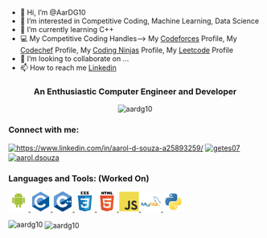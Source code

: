 - 👋 Hi, I’m @AarDG10
- 👀 I’m interested in Competitive Coding, Machine Learning, Data Science
- 🌱 I’m currently learning C++
- 💻 My Competitive Coding Handles--> My [Codeforces](https://codeforces.com/profile/aarol.dsouza) Profile, My [Codechef](https://www.codechef.com/users/getes07) Profile, My [Coding Ninjas](https://www.codingninjas.com/codestudio/profile/cd767ebd-5961-4d86-97cf-113398364af6) Profile, My [Leetcode](https://leetcode.com/AarDG10/) Profile
- 💞️ I’m looking to collaborate on ...
- 📫 How to reach me [Linkedin](https://www.linkedin.com/in/aarol-d-souza-a25893259/)
<h3 align="center">An Enthusiastic Computer Engineer and Developer</h3>

<p align="center"> <img src="https://komarev.com/ghpvc/?username=aardg10&label=Profile%20views&color=0e75b6&style=flat" alt="aardg10" /> </p>

<h3 align="left">Connect with me:</h3>
<p align="left">
<a href="https://www.linkedin.com/in/aarol-d-souza-a25893259/" target="blank"><img align="center" src="https://raw.githubusercontent.com/rahuldkjain/github-profile-readme-generator/master/src/images/icons/Social/linked-in-alt.svg" alt="https://www.linkedin.com/in/aarol-d-souza-a25893259/" height="30" width="40" /></a>
<a href="https://www.codechef.com/users/getes07" target="blank"><img align="center" src="https://cdn.jsdelivr.net/npm/simple-icons@3.1.0/icons/codechef.svg" alt="getes07" height="30" width="40" /></a>
<a href="https://codeforces.com/profile/aarol.dsouza" target="blank"><img align="center" src="https://raw.githubusercontent.com/rahuldkjain/github-profile-readme-generator/master/src/images/icons/Social/codeforces.svg" alt="aarol.dsouza" height="30" width="40" /></a>
</p>

<h3 align="left">Languages and Tools: (Worked On)</h3>
<p align="left"> <a href="https://developer.android.com" target="_blank" rel="noreferrer"> <img src="https://raw.githubusercontent.com/devicons/devicon/master/icons/android/android-original-wordmark.svg" alt="android" width="40" height="40"/> </a> <a href="https://www.cprogramming.com/" target="_blank" rel="noreferrer"> <img src="https://raw.githubusercontent.com/devicons/devicon/master/icons/c/c-original.svg" alt="c" width="40" height="40"/> </a> <a href="https://www.w3schools.com/cpp/" target="_blank" rel="noreferrer"> <img src="https://raw.githubusercontent.com/devicons/devicon/master/icons/cplusplus/cplusplus-original.svg" alt="cplusplus" width="40" height="40"/> </a> <a href="https://www.w3schools.com/css/" target="_blank" rel="noreferrer"> <img src="https://raw.githubusercontent.com/devicons/devicon/master/icons/css3/css3-original-wordmark.svg" alt="css3" width="40" height="40"/> </a> <a href="https://www.w3.org/html/" target="_blank" rel="noreferrer"> <img src="https://raw.githubusercontent.com/devicons/devicon/master/icons/html5/html5-original-wordmark.svg" alt="html5" width="40" height="40"/> </a> <a href="https://developer.mozilla.org/en-US/docs/Web/JavaScript" target="_blank" rel="noreferrer"> <img src="https://raw.githubusercontent.com/devicons/devicon/master/icons/javascript/javascript-original.svg" alt="javascript" width="40" height="40"/> </a> <a href="https://www.mysql.com/" target="_blank" rel="noreferrer"> <img src="https://raw.githubusercontent.com/devicons/devicon/master/icons/mysql/mysql-original-wordmark.svg" alt="mysql" width="40" height="40"/> </a> <a href="https://www.python.org" target="_blank" rel="noreferrer"> <img src="https://raw.githubusercontent.com/devicons/devicon/master/icons/python/python-original.svg" alt="python" width="40" height="40"/> </a> </p>
<p><img align="left" src="https://github-readme-stats.vercel.app/api/top-langs?username=aardg10&show_icons=true&locale=en&layout=compact" alt="aardg10" /></p>

<p>&nbsp;<img align="center" src="https://github-readme-stats.vercel.app/api?username=aardg10&show_icons=true&locale=en" alt="aardg10" /></p>
<!---
AarDG10/AarDG10 is a ✨ special ✨ repository because its `README.md` (this file) appears on your GitHub profile.
You can click the Preview link to take a look at your changes.
--->
